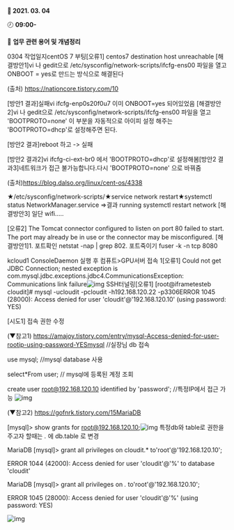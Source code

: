 **:date: 2021. 03. 04** 

:clock8: **09:00-**

:bookmark_tabs: **업무 관련 용어 및 개념정리** 



0304 작업일지centOS 7 부팅[오류1] centos7 destination host unreachable
[해결방안1]vi 나 gedit으로 /etc/sysconfig/network-scripts/ifcfg-ens00 파일을 열고 ONBOOT = yes로 만드는 방식으로 해결된다

(출처) https://nationcore.tistory.com/10

[방안1 결과]실패vi ifcfg-enp0s20f0u7 이미 ONBOOT=yes 되어있었음
[해결방안2]vi 나 gedit으로 /etc/sysconfig/network-scripts/ifcfg-ens00 파일을 열고 'BOOTPROTO=none' 이 부분을 자동적으로 아이피 설정 해주는 'BOOTPROTO=dhcp'로 설정해주면 된다.

[방안2 결과]reboot 하고 -> 실패

[방안2 결과2]vi ifcfg-ci-ext-br0 에서 'BOOTPROTO=dhcp'로 설정해봄[방안2 결과3]네트워크가 접근 불가능합니다.다시 'BOOTPROTO=none' 으로 바꿔줌

(출처)https://blog.dalso.org/linux/cent-os/4338

★/etc/sysconfig/network-scripts/★service network restart★systemctl status NetworkManager.service =>결과 running
systemctl restart network
[해결방안3] 일단 wifi..... 

[오류2] The Tomcat connector configured to listen on port 80 failed to start. The port may already be in use or the connector may be misconfigured.
[해결방안1]1. 포트확인 netstat -nap | grep 802. 포트죽이기 fuser -k -n tcp 8080

kcloud1 ConsoleDaemon 실행 후 컴퓨트>GPU서버 접속 1[오류1] Could not get JDBC Connection; nested exception is com.mysql.jdbc.exceptions.jdbc4.CommunicationsException: Communications link failure![img](https://lh5.googleusercontent.com/CZvqUt8dFTSDMMCqWwBxcONgr5XYpt9iWVwpF5zBZptNcebuyl4psn5iRKBuTpvAybuoRntHMiHOtL7lvz3G90hLCP2xLbizJjpAtuVclIv5bIoRPPWSAwgYMbKs-tGs8glWaRjr)
SSH터널링[오류1] [root@iframetesteb cloudit]# mysql -ucloudit -pcloudit -h192.168.120.22 -p3306ERROR 1045 (28000): Access denied for user 'cloudit'@'192.168.120.10' (using password: YES)

[시도1] 접속 권한 수정

(▼참고1) https://amajoy.tistory.com/entry/mysql-Access-denied-for-user-rootip-using-password-YESmysql //실장님 db 접속 

use mysql;	//mysql database 사용

select*From user;	// mysql에 등록된 계정 조회

create user root@192.168.120.10 identified by 'password';	//특정IP에서 접근 가능
![img](https://lh5.googleusercontent.com/tg88-skYXZHMjADl5bRk0ySZGEpzKv0xYQvV8MmW7gpk7d_rFHiWSDkXQJxilM7WN9s4Z5sFEWigwoiPPKFOtzvROYyraxdRpYYoXStlWqFfC8ZZtisBwEyWr1w20zZ_AJnSVI-t)

(▼참고2) https://gofnrk.tistory.com/15MariaDB 

[mysql]> show grants for root@192.168.120.10;![img](https://lh3.googleusercontent.com/cPPszeULQfYmSbabUh4iLOyc0rerDDbfte60RnTBO3nmTXJfwJPhtIEFSNeQo1hiDK_ua-7LWgaMEsLENRy8CeShEWD6UlCE4hg1ZfSwWdc4vaN8kvdLCLvAjm3-zNgEbWdKnFvc)
특정db와 table로 권한을 주고자 할때는 *.* 에 db.table 로 변경

MariaDB [mysql]> grant all privileges on cloudit.* to'root'@'192.168.120.10';

ERROR 1044 (42000): Access denied for user 'cloudit'@'%' to database 'cloudit'



MariaDB [mysql]> grant all privileges on *.* to'root'@'192.168.120.10';

ERROR 1045 (28000): Access denied for user 'cloudit'@'%' (using password: YES)

![img](https://lh3.googleusercontent.com/18bIXyHb4-6KiIQxaxVE4p5Pmqpvh29BTuHcQqJycFuDMGx_ZzXbnfnYMz8jjnH1rQtsJ_-Sm9d5U8OQ_K1qNoh3RygvWRH3v6sDsYcxI_gIFE1KgJ8_26g5BBh__O2WOfTUdmXR)



